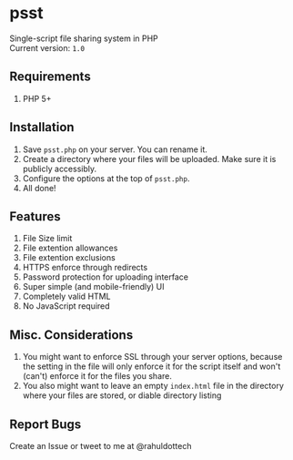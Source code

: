 # psst
Single-script file sharing system in PHP  
Current version: `1.0`  

## Requirements
1. PHP 5+

## Installation
1. Save `psst.php` on your server. You can rename it.  
2. Create a directory where your files will be uploaded. Make sure it is publicly accessibly.  
3. Configure the options at the top of `psst.php`.  
4. All done!  

## Features
1. File Size limit  
2. File extention allowances  
3. File extention exclusions  
4. HTTPS enforce through redirects  
5. Password protection for uploading interface  
6. Super simple (and mobile-friendly) UI  
7. Completely valid HTML
8. No JavaScript required

## Misc. Considerations
1. You might want to enforce SSL through your server options, because the setting in the file will only enforce it for the script itself and won't (can't) enforce it for the files you share.  
2. You also might want to leave an empty `index.html` file in the directory where your files are stored, or diable directory listing

## Report Bugs
Create an Issue or tweet to me at @rahuldottech


